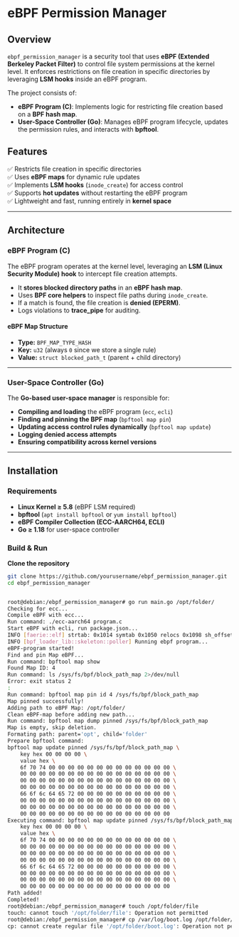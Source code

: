 # eBPF Permission Manager

## Overview

`ebpf_permission_manager` is a security tool that uses **eBPF (Extended Berkeley Packet Filter)** to control file system permissions at the kernel level. It enforces restrictions on file creation in specific directories by leveraging **LSM hooks** inside an eBPF program. 

The project consists of:
- **eBPF Program (C)**: Implements logic for restricting file creation based on a **BPF hash map**.
- **User-Space Controller (Go)**: Manages eBPF program lifecycle, updates the permission rules, and interacts with **bpftool**.

## Features

✅ Restricts file creation in specific directories  
✅ Uses **eBPF maps** for dynamic rule updates  
✅ Implements **LSM hooks** (`inode_create`) for access control  
✅ Supports **hot updates** without restarting the eBPF program  
✅ Lightweight and fast, running entirely in **kernel space**  

---

## Architecture

### **eBPF Program (C)**

The eBPF program operates at the kernel level, leveraging an **LSM (Linux Security Module) hook** to intercept file creation attempts. 

- It **stores blocked directory paths** in an **eBPF hash map**.
- Uses **BPF core helpers** to inspect file paths during `inode_create`.
- If a match is found, the file creation is **denied (EPERM)**.
- Logs violations to **trace_pipe** for auditing.

#### **eBPF Map Structure**
- **Type:** `BPF_MAP_TYPE_HASH`
- **Key:** `u32` (always `0` since we store a single rule)
- **Value:** `struct blocked_path_t` (parent + child directory)

---

### **User-Space Controller (Go)**

The **Go-based user-space manager** is responsible for:
- **Compiling and loading** the eBPF program (`ecc`, `ecli`)
- **Finding and pinning the BPF map** (`bpftool map pin`)
- **Updating access control rules dynamically** (`bpftool map update`)
- **Logging denied access attempts**  
- **Ensuring compatibility across kernel versions**

---

## Installation

### **Requirements**
- **Linux Kernel ≥ 5.8** (eBPF LSM required)
- **bpftool** (`apt install bpftool` or `yum install bpftool`)
- **eBPF Compiler Collection (ECC-AARCH64, ECLI)**
- **Go ≥ 1.18** for user-space controller

### **Build & Run**

**Clone the repository**
```bash
git clone https://github.com/yourusername/ebpf_permission_manager.git
cd ebpf_permission_manager


root@debian:/ebpf_permission_manager# go run main.go /opt/folder/
Checking for ecc...
Compile eBPF with ecc...
Run command: ./ecc-aarch64 program.c
Start eBPF with ecli, run package.json...
INFO [faerie::elf] strtab: 0x1014 symtab 0x1050 relocs 0x1098 sh_offset 0x1098
INFO [bpf_loader_lib::skeleton::poller] Running ebpf program...
eBPF-program started!
Find and pin Map eBPF...
Run command: bpftool map show
Found Map ID: 4
Run command: ls /sys/fs/bpf/block_path_map 2>/dev/null
Error: exit status 2
: 
Run command: bpftool map pin id 4 /sys/fs/bpf/block_path_map
Map pinned successfully!
Adding path to eBPF Map: /opt/folder/
Clean eBPF-map before adding new path...
Run command: bpftool map dump pinned /sys/fs/bpf/block_path_map
Map is empty, skip deletion.
Formating path: parent='opt', child='folder'
Prepare bpftool command:
bpftool map update pinned /sys/fs/bpf/block_path_map \
    key hex 00 00 00 00 \
    value hex \
    6f 70 74 00 00 00 00 00 00 00 00 00 00 00 00 00 \
    00 00 00 00 00 00 00 00 00 00 00 00 00 00 00 00 \
    00 00 00 00 00 00 00 00 00 00 00 00 00 00 00 00 \
    00 00 00 00 00 00 00 00 00 00 00 00 00 00 00 00 \
    66 6f 6c 64 65 72 00 00 00 00 00 00 00 00 00 00 \
    00 00 00 00 00 00 00 00 00 00 00 00 00 00 00 00 \
    00 00 00 00 00 00 00 00 00 00 00 00 00 00 00 00 \
    00 00 00 00 00 00 00 00 00 00 00 00 00 00 00 00
Executing command: bpftool map update pinned /sys/fs/bpf/block_path_map \
    key hex 00 00 00 00 \
    value hex \
    6f 70 74 00 00 00 00 00 00 00 00 00 00 00 00 00 \
    00 00 00 00 00 00 00 00 00 00 00 00 00 00 00 00 \
    00 00 00 00 00 00 00 00 00 00 00 00 00 00 00 00 \
    00 00 00 00 00 00 00 00 00 00 00 00 00 00 00 00 \
    66 6f 6c 64 65 72 00 00 00 00 00 00 00 00 00 00 \
    00 00 00 00 00 00 00 00 00 00 00 00 00 00 00 00 \
    00 00 00 00 00 00 00 00 00 00 00 00 00 00 00 00 \
    00 00 00 00 00 00 00 00 00 00 00 00 00 00 00 00
Path added!
Completed!
root@debian:/ebpf_permission_manager# touch /opt/folder/file
touch: cannot touch '/opt/folder/file': Operation not permitted
root@debian:/ebpf_permission_manager# cp /var/log/boot.log /opt/folder/
cp: cannot create regular file '/opt/folder/boot.log': Operation not permitted